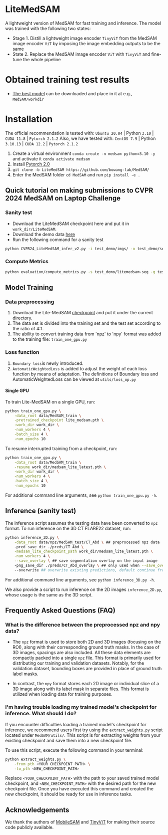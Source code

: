 # LiteMedSAM

A lightweight version of MedSAM for fast training and inference. The model was trained with the following two states:

- Stage 1. Distill a lightweight image encoder `TinyViT` from the MedSAM image encoder `ViT` by imposing the image embedding outputs to be the same
- State 2. Replace the MedSAM image encoder `ViT` with `TinyViT` and fine-tune the whole pipeline

# Obtained training test results

- [The best model](https://pan.baidu.com/s/118DLCjvOycXFNuaEKrqr_g?pwd=1111) can be downloaded and place in  it at e.g., `MedSAM/workdir`



# Installation

The official recommendation is tested with: `Ubuntu 20.04` | Python `3.10` | `CUDA 11.8` | `Pytorch 2.1.2`
Also, we have tested with: `CentOS 7.9` | Python `3.10.13` | `CUDA 12.2` | `Pytorch 2.1.2`

1. Create a virtual environment `conda create -n medsam python=3.10 -y` and activate it `conda activate medsam`
2. Install [Pytorch 2.0](https://pytorch.org/get-started/locally/)
3. `git clone -b LiteMedSAM https://github.com/bowang-lab/MedSAM/`
4. Enter the MedSAM folder `cd MedSAM` and run `pip install -e .`


## Quick tutorial on making submissions to CVPR 2024 MedSAM on Laptop Challenge

### Sanity test

- Download the LiteMedSAM checkpoint here and put it in `work_dir/LiteMedSAM`.
- Download the demo data [here](https://drive.google.com/drive/folders/1t3Rs9QbfGSEv2fIFlk8vi7jc0SclD1cq?usp=sharing)
- Run the following command for a sanity test

```bash
python CVPR24_LiteMedSAM_infer_v2.py -i test_demo/imgs/ -o test_demo/segs
```

### Compute Metrics

```bash
python evaluation/compute_metrics.py -s test_demo/litemedsam-seg -g test_demo/gts -csv_dir ./metrics.csv
```


## Model Training

### Data preprocessing
1. Download the Lite-MedSAM [checkpoint](https://drive.google.com/file/d/18Zed-TUTsmr2zc5CHUWd5Tu13nb6vq6z/view?usp=sharing) and put it under the current directory.
2. The data set is divided into the training set and the test set according to the ratio of 4:1.
3. The ability to convert training data from 'npz' to 'npy' format was added to the training file: `train_one_gpu.py`

### Loss function
1. `Boundary loss`is newly introduced.
2. `AutomaticWeightedLoss` is added to adjust the weight of each loss function by means of adaptation.
The definitions of Boundary loss and AutomaticWeightedLoss can be viewed at `utils/loss_op.py`


#### Single GPU

To train Lite-MedSAM on a single GPU, run:
```bash
python train_one_gpu.py \
    -data_root data/MedSAM_train \
    -pretrained_checkpoint lite_medsam.pth \
    -work_dir work_dir \
    -num_workers 4 \
    -batch_size 4 \
    -num_epochs 10
```

To resume interrupted training from a checkpoint, run:
```bash
python train_one_gpu.py \
    -data_root data/MedSAM_train \
    -resume work_dir/medsam_lite_latest.pth \
    -work_dir work_dir \
    -num_workers 4 \
    -batch_size 4 \
    -num_epochs 10
```

For additional command line arguments, see `python train_one_gpu.py -h`.



## Inference (sanity test)
The inference script assumes the testing data have been converted to `npz` format.
To run inference on the 3D CT FLARE22 dataset, run:

```bash
python inference_3D.py \
    -data_root data/npz/MedSAM_test/CT_Abd \ ## preprocessed npz data
    -pred_save_dir ./preds/CT_Abd \
    -medsam_lite_checkpoint_path work_dir/medsam_lite_latest.pth \
    -num_workers 4 \
    --save_overlay \ ## save segmentation overlay on the input image
    -png_save_dir ./preds/CT_Abd_overlay \ ## only used when --save_overlay is set
    --overwrite ## overwrite existing predictions, default continue from existing predictions
```

For additional command line arguments, see `python inference_3D.py -h`.


We also provide a script to run inference on the 2D images `inference_2D.py`, whose usage is the same as the 3D script.

## Frequently Asked Questions (FAQ)
### What is the difference between the preprocessed npz and npy data?
* The `npz` format is used to store both 2D and 3D images (focusing on the ROI), along with their corresponding ground truth masks. In the case of 3D images, spacings are also included. All these data elements are compactly packed into a single `npz` file. This format is primarily used for distributing our training and validation datasets. Notably, for the validation dataset, bounding boxes are provided in place of ground truth label masks.

* In contrast, the `npy` format stores each 2D image or individual slice of a 3D image along with its label mask in separate files. This format is utilized when loading data for training purposes.

### I'm having trouble loading my trained model's checkpoint for inference. What should I do?
If you encounter difficulties loading a trained model's checkpoint for inference, we recommend users first try using the `extract_weights.py` script located under `MedSAM/utils/`. This script is for extracting weights from your existing checkpoint and save them into a new checkpoint file. 

To use this script, execute the following command in your terminal:

```bash
python extract_weights.py \
    -from_pth <YOUR_CHECKPOINT_PATH> \
    -to_pth <NEW_CHECKPOINT_PATH>
```
Replace `<YOUR_CHECKPOINT_PATH>` with the path to your saved trained model checkpoint, and `<NEW_CHECKPOINT_PATH>` with the desired path for the new checkpoint file. Once you have executed this command and created the new checkpoint, it should be ready for use in inference tasks.

## Acknowledgements
We thank the authors of [MobileSAM](https://github.com/ChaoningZhang/MobileSAM) and [TinyViT](https://github.com/microsoft/Cream/tree/main/TinyViT) for making their source code publicly available.







